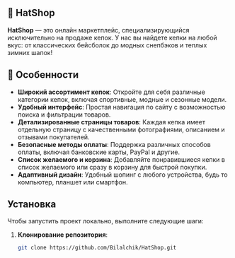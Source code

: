 ## 🧢 HatShop

**HatShop** — это онлайн маркетплейс, специализирующийся исключительно на продаже кепок. У нас вы найдете кепки на любой вкус: от классических бейсболок до модных снепбэков и теплых зимних шапок!

## 🌟 Особенности

- **Широкий ассортимент кепок**: Откройте для себя различные категории кепок, включая спортивные, модные и сезонные модели.
- **Удобный интерфейс**: Простая навигация по сайту с возможностью поиска и фильтрации товаров.
- **Детализированные страницы товаров**: Каждая кепка имеет отдельную страницу с качественными фотографиями, описанием и отзывами покупателей.
- **Безопасные методы оплаты**: Поддержка различных способов оплаты, включая банковские карты, PayPal и другие.
- **Список желаемого и корзина**: Добавляйте понравившиеся кепки в список желаемого или сразу в корзину для быстрой покупки.
- **Адаптивный дизайн**: Удобный шопинг с любого устройства, будь то компьютер, планшет или смартфон.

## Установка

Чтобы запустить проект локально, выполните следующие шаги:

1. **Клонирование репозитория**:
   ```bash
   git clone https://github.com/Bilalchik/HatShop.git
